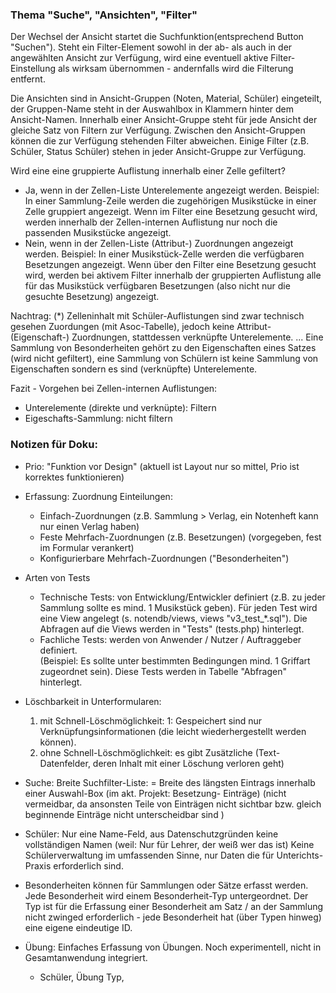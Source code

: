
### Thema "Suche", "Ansichten", "Filter" 

Der Wechsel der Ansicht startet die Suchfunktion(entsprechend Button "Suchen"). Steht ein Filter-Element sowohl in der ab- als auch in der angewählten Ansicht zur Verfügung, wird eine eventuell aktive Filter-Einstellung als wirksam übernommen - andernfalls wird die Filterung entfernt. 

Die Ansichten sind in Ansicht-Gruppen (Noten, Material, Schüler) eingeteilt, der Gruppen-Name steht in der Auswahlbox in Klammern hinter dem Ansicht-Namen. Innerhalb einer Ansicht-Gruppe steht für jede Ansicht der gleiche Satz von Filtern zur Verfügung. Zwischen den Ansicht-Gruppen können die zur Verfügung stehenden Filter abweichen. Einige Filter (z.B. Schüler, Status Schüler) stehen in jeder Ansicht-Gruppe zur Verfügung. 


Wird eine eine gruppierte Auflistung innerhalb einer Zelle gefiltert? 
  * Ja, wenn in der Zellen-Liste Unterelemente angezeigt werden. Beispiel: In einer Sammlung-Zeile werden die zugehörigen Musikstücke in einer Zelle gruppiert angezeigt. Wenn im Filter eine Besetzung gesucht wird, werden innerhalb der Zellen-internen Auflistung nur noch die passenden Musikstücke angezeigt. 
  * Nein, wenn in der Zellen-Liste (Attribut-) Zuordnungen angezeigt werden. Beispiel: In einer Musikstück-Zelle werden die verfügbaren Besetzungen angezeigt. Wenn über den Filter eine Besetzung gesucht wird, werden bei aktivem Filter innerhalb der gruppierten Auflistung alle für das Musikstück verfügbaren Besetzungen (also nicht nur die gesuchte Besetzung) angezeigt. 

Nachtrag: (*) Zelleninhalt mit Schüler-Auflistungen sind zwar technisch gesehen Zuordungen (mit Asoc-Tabelle), jedoch keine Attribut-(Eigenschaft-) Zuordnungen, stattdessen verknüpfte Unterelemente. ... Eine Sammlung von Besonderheiten gehört zu den Eigenschaften eines Satzes (wird nicht gefiltert), eine Sammlung von Schülern ist keine Sammlung von Eigenschaften sondern es sind (verknüpfte) Unterelemente. 

Fazit - Vorgehen bei Zellen-internen Auflistungen: 
* Unterelemente (direkte und verknüpte): Filtern 
* Eigeschafts-Sammlung: nicht filtern 



### Notizen für Doku: 

* Prio: "Funktion vor Design" (aktuell ist Layout nur so mittel, Prio ist korrektes funktionieren) 

* Erfassung: Zuordnung Einteilungen: 
    * Einfach-Zuordnungen (z.B. Sammlung > Verlag, ein Notenheft kann nur einen Verlag haben)
    * Feste Mehrfach-Zuordnungen (z.B. Besetzungen) (vorgegeben, fest im Formular verankert)
    * Konfigurierbare Mehrfach-Zuordnungen ("Besonderheiten")

* Arten von Tests 
  * Technische Tests: von Entwicklung/Entwickler definiert (z.B. zu jeder Sammlung sollte es mind. 1 Musikstück geben). Für jeden Test wird  eine View angelegt (s. notendb/views, views "v3_test_*.sql"). Die Abfragen auf die Views werden in "Tests" (tests.php) hinterlegt.  
  * Fachliche Tests: werden von Anwender / Nutzer / Auftraggeber definiert.  
  (Beispiel: Es sollte unter bestimmten Bedingungen mind. 1 Griffart zugeordnet sein). Diese Tests werden in Tabelle "Abfragen" hinterlegt. 

* Löschbarkeit in Unterformularen: 
  1) mit Schnell-Löschmöglichkeit: 1: Gespeichert sind nur Verknüpfungsinformationen (die leicht wiederhergestellt werden können). 
  2) ohne Schnell-Löschmöglichkeit: es gibt Zusätzliche (Text-Datenfelder, deren Inhalt mit einer Löschung verloren geht)    

* Suche: Breite Suchfilter-Liste: = Breite des längsten Eintrags innerhalb einer Auswahl-Box (im akt. Projekt: Besetzung- Einträge) (nicht vermeidbar, da ansonsten Teile von Einträgen nicht sichtbar bzw. gleich beginnende Einträge nicht unterscheidbar sind )

* Schüler: Nur eine Name-Feld, aus Datenschutzgründen keine vollständigen Namen (weil: Nur für Lehrer, der weiß wer das ist) Keine Schülerverwaltung im umfassenden Sinne, nur Daten die für Unterichts-Praxis erforderlich sind.  

* Besonderheiten können für Sammlungen oder Sätze erfasst werden. Jede Besonderheit wird einem Besonderheit-Typ untergeordnet. Der Typ ist für die Erfassung einer Besonderheit am Satz / an der Sammlung nicht zwinged erforderlich -  jede Besonderheit hat  (über Typen hinweg) eine eigene eindeutige ID. 

* Übung: Einfaches Erfassung von Übungen. Noch experimentell, nicht in Gesamtanwendung integriert. 
  - Schüler, Übung Typ, 







